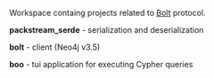 Workspace containg projects related to [Bolt] protocol.

**packstream_serde** - serialization and deserialization

**bolt** - client (Neo4j v3.5)

**boo** - tui application for executing Cypher queries

[Bolt]: https://7687.org/
